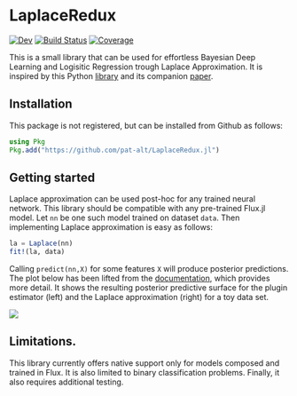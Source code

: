 # LaplaceRedux

[![Dev](https://img.shields.io/badge/docs-dev-blue.svg)](https://pat-alt.github.io/LaplaceRedux.jl/dev) [![Build Status](https://github.com/pat-alt/LaplaceRedux.jl/actions/workflows/CI.yml/badge.svg?branch=main)](https://github.com/pat-alt/LaplaceRedux.jl/actions/workflows/CI.yml?query=branch%3Amain) [![Coverage](https://codecov.io/gh/pat-alt/LaplaceRedux.jl/branch/main/graph/badge.svg)](https://codecov.io/gh/pat-alt/LaplaceRedux.jl)

This is a small library that can be used for effortless Bayesian Deep Learning and Logisitic Regression trough Laplace Approximation. It is inspired by this Python [library](https://aleximmer.github.io/Laplace/index.html#setup) and its companion [paper](https://arxiv.org/abs/2106.14806).

## Installation

This package is not registered, but can be installed from Github as follows:

``` julia
using Pkg
Pkg.add("https://github.com/pat-alt/LaplaceRedux.jl")
```

## Getting started

Laplace approximation can be used post-hoc for any trained neural network. This library should be compatible with any pre-trained Flux.jl model. Let `nn` be one such model trained on dataset `data`. Then implementing Laplace approximation is easy as follows:

``` julia
la = Laplace(nn)
fit!(la, data)
```

Calling `predict(nn,X)` for some features `X` will produce posterior predictions. The plot below has been lifted from the [documentation](https://www.paltmeyer.com/LaplaceRedux.jl/dev/), which provides more detail. It shows the resulting posterior predictive surface for the plugin estimator (left) and the Laplace approximation (right) for a toy data set.

![](https://raw.githubusercontent.com/pat-alt/LaplaceRedux.jl/main/docs/src/tutorials/www/posterior_predictive_mlp.png)

## Limitations.

This library currently offers native support only for models composed and trained in Flux. It is also limited to binary classification problems. Finally, it also requires additional testing.
